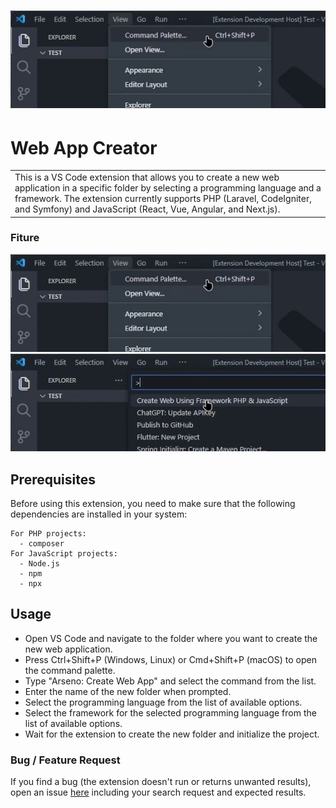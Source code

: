 # ![WebApp](https://github.com/Arseno11/Extention-VSCode/blob/main/assets/1.gif)
# Web App Creator
<table>
<tr>
<td>
  This is a VS Code extension that allows you to create a new web application in a specific folder by selecting a programming language and a framework.
  The extension currently supports PHP (Laravel, CodeIgniter, and Symfony) and JavaScript (React, Vue, Angular, and Next.js).
</td>
</tr>
</table>


### Fiture

![](https://github.com/Arseno11/Extention-VSCode/blob/main/assets/1.gif)
![](https://github.com/Arseno11/Extention-VSCode/blob/main/assets/2.gif)




## Prerequisites

Before using this extension, you need to make sure that the following dependencies are installed in your system:

    For PHP projects:
      - composer
    For JavaScript projects:
      - Node.js
      - npm
      - npx

<!-- ![](https://iharsh234.github.io/WebApp/images/demo/mobile.png) -->




## Usage

- Open VS Code and navigate to the folder where you want to create the new web application.
- Press Ctrl+Shift+P (Windows, Linux) or Cmd+Shift+P (macOS) to open the command palette.
- Type "Arseno: Create Web App" and select the command from the list.
- Enter the name of the new folder when prompted.
- Select the programming language from the list of available options.
- Select the framework for the selected programming language from the list of available options.
- Wait for the extension to create the new folder and initialize the project.


### Bug / Feature Request

If you find a bug (the extension doesn't run or returns unwanted results), open an issue [here](https://github.com/Arseno11/Extention-VSCode/issues) including your search request and expected results.






